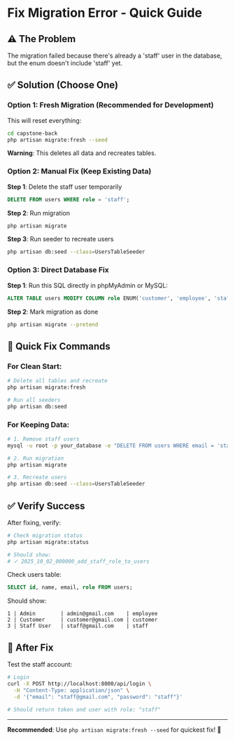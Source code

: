# Fix Migration Error - Quick Guide

## ⚠️ The Problem
The migration failed because there's already a 'staff' user in the database, but the enum doesn't include 'staff' yet.

## ✅ Solution (Choose One)

### Option 1: Fresh Migration (Recommended for Development)
This will reset everything:

```bash
cd capstone-back
php artisan migrate:fresh --seed
```

**Warning**: This deletes all data and recreates tables.

### Option 2: Manual Fix (Keep Existing Data)

**Step 1**: Delete the staff user temporarily
```sql
DELETE FROM users WHERE role = 'staff';
```

**Step 2**: Run migration
```bash
php artisan migrate
```

**Step 3**: Run seeder to recreate users
```bash
php artisan db:seed --class=UsersTableSeeder
```

### Option 3: Direct Database Fix

**Step 1**: Run this SQL directly in phpMyAdmin or MySQL:
```sql
ALTER TABLE users MODIFY COLUMN role ENUM('customer', 'employee', 'staff') NOT NULL DEFAULT 'customer';
```

**Step 2**: Mark migration as done
```bash
php artisan migrate --pretend
```

## 🚀 Quick Fix Commands

### For Clean Start:
```bash
# Delete all tables and recreate
php artisan migrate:fresh

# Run all seeders
php artisan db:seed
```

### For Keeping Data:
```bash
# 1. Remove staff users
mysql -u root -p your_database -e "DELETE FROM users WHERE email = 'staff@gmail.com';"

# 2. Run migration
php artisan migrate

# 3. Recreate users
php artisan db:seed --class=UsersTableSeeder
```

## ✅ Verify Success

After fixing, verify:

```bash
# Check migration status
php artisan migrate:status

# Should show:
# ✓ 2025_10_02_000000_add_staff_role_to_users
```

Check users table:
```sql
SELECT id, name, email, role FROM users;
```

Should show:
```
1 | Admin        | admin@gmail.com    | employee
2 | Customer     | customer@gmail.com | customer
3 | Staff User   | staff@gmail.com    | staff
```

## 🎯 After Fix

Test the staff account:
```bash
# Login
curl -X POST http://localhost:8000/api/login \
  -H "Content-Type: application/json" \
  -d '{"email": "staff@gmail.com", "password": "staff"}'

# Should return token and user with role: "staff"
```

---

**Recommended**: Use `php artisan migrate:fresh --seed` for quickest fix! 🚀
